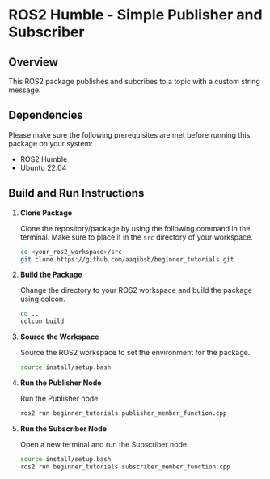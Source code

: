 # ROS2 Humble - Simple Publisher and Subscriber

## Overview

This ROS2 package publishes and subcribes to a topic with a custom string message.

## Dependencies

Please make sure the following prerequisites are met before running this package on your system:

- ROS2 Humble
- Ubuntu 22.04

## Build and Run Instructions

1. **Clone Package**

   Clone the repository/package by using the following command in the terminal. Make sure to place it in the `src` directory of your workspace.

   ```sh
   cd <your_ros2_workspace>/src
   git clone https://github.com/aaqibsb/beginner_tutorials.git
   ```

2. **Build the Package**

    Change the directory to your ROS2 workspace and build the package using colcon.

    ```sh
    cd ..
    colcon build
    ```

3. **Source the Workspace**

    Source the ROS2 workspace to set the environment for the package.

    ```sh
    source install/setup.bash
    ```

4. **Run the Publisher Node**

    Run the Publisher node.

    ```sh
    ros2 run beginner_tutorials publisher_member_function.cpp
    ```

5. **Run the Subscriber Node**

    Open a new terminal and run the Subscriber node.

    ```sh
    source install/setup.bash
    ros2 run beginner_tutorials subscriber_member_function.cpp
    ```
